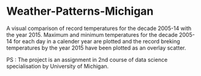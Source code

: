 # Weather-Patterns-Michigan
A visual comparison of record temperatures for the decade 2005-14 with the year 2015. Maximum and minimum temperatures for the decade 2005-14 for each day in a calender year are plotted and the record breking temperatures by the year 2015 have been plotted as an overlay scatter.

PS : The project is an assignment in 2nd course of data science specialisation by University of Michigan. 
